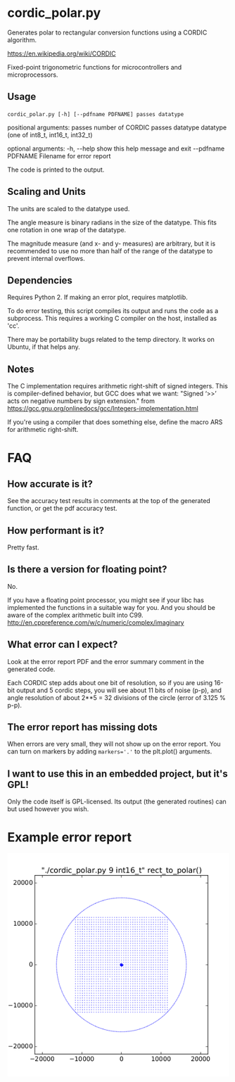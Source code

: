cordic_polar.py
===============

Generates polar to rectangular conversion functions using a CORDIC algorithm.

https://en.wikipedia.org/wiki/CORDIC

Fixed-point trigonometric functions for microcontrollers and microprocessors.

Usage
-----

`cordic_polar.py [-h] [--pdfname PDFNAME] passes datatype`

positional arguments:
  passes             number of CORDIC passes
  datatype           datatype (one of int8_t, int16_t, int32_t)

optional arguments:
  -h, --help         show this help message and exit
  --pdfname PDFNAME  Filename for error report

The code is printed to the output.

Scaling and Units
-----------------
The units are scaled to the datatype used.

The angle measure is binary radians in the size of the datatype. This fits one rotation in one wrap of the datatype.

The magnitude measure (and x- and y- measures) are arbitrary, but it is recommended to use no more than half of the range of the datatype to prevent internal overflows.

Dependencies
------------

Requires Python 2.  If making an error plot, requires matplotlib.

To do error testing, this script compiles its output and runs the code as a subprocess.  This requires a working C compiler on the host, installed as 'cc'.

There may be portability bugs related to the temp directory. It works on Ubuntu, if that helps any.

Notes
-----

The C implementation requires arithmetic right-shift of signed integers. This is compiler-defined behavior, but GCC does what we want: "Signed ‘>>’ acts on negative numbers by sign extension." from https://gcc.gnu.org/onlinedocs/gcc/Integers-implementation.html

If you're using a compiler that does something else, define the macro ARS for arithmetic right-shift.

FAQ
===

How accurate is it?
-------------------

See the accuracy test results in comments at the top of the
generated function, or get the pdf accuracy test.

How performant is it?
---------------------

Pretty fast.

Is there a version for floating point?
--------------------------------------

No.

If you have a floating point processor, you might see if your libc has implemented the functions in a suitable way for you.  And you should be aware of the complex arithmetic built into C99. http://en.cppreference.com/w/c/numeric/complex/imaginary

What error can I expect?
------------------------

Look at the error report PDF and the error summary comment in the generated code.

Each CORDIC step adds about one bit of resolution, so if you are using 16-bit output and 5 cordic steps, you will see about 11 bits of noise (p-p), and angle resolution of about 2**5 = 32 divisions of the circle (error of 3.125 % p-p).

The error report has missing dots
---------------------------------

When errors are very small, they will not show up on the error report. You can turn on markers by adding `markers='.'` to the plt.plot() arguments.

I want to use this in an embedded project, but it's GPL!
--------------------------------------------------------

Only the code itself is GPL-licensed. Its output (the generated routines) can but used however you wish.

Example error report
====================

![example error plot](err.png)
